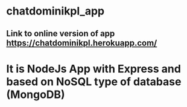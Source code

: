 # chatdominikpl_app
## Link to online version of app https://chatdominikpl.herokuapp.com/

# It is NodeJs App with Express and based on NoSQL type of database (MongoDB)
